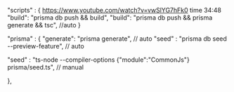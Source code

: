 "scripts" : {
  https://www.youtube.com/watch?v=vwSlYG7hFk0   time 34:48
  "build": "prisma db push && build",
  "build": "prisma db push && prisma generate && tsc", //auto
}

"prisma" : {
  "generate": "prisma generate", // auto
  "seed" : "prisma db seed --preview-feature", // auto

  "seed" : "ts-node --compiler-options 
   {\"module\":\"CommonJs\"} prisma/seed.ts", // manual

},